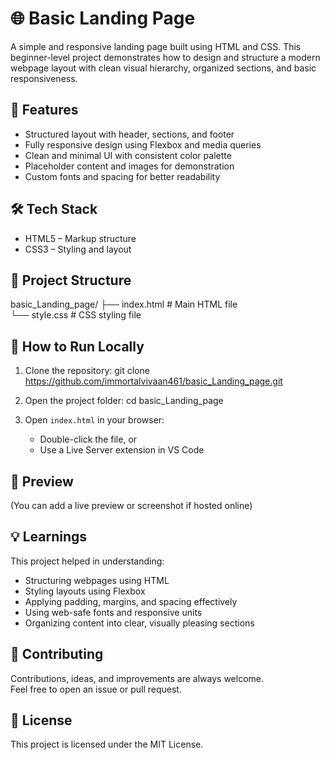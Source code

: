 # 🌐 Basic Landing Page

A simple and responsive landing page built using HTML and CSS. This beginner-level project demonstrates how to design and structure a modern webpage layout with clean visual hierarchy, organized sections, and basic responsiveness.

## 🚀 Features

- Structured layout with header, sections, and footer
- Fully responsive design using Flexbox and media queries
- Clean and minimal UI with consistent color palette
- Placeholder content and images for demonstration
- Custom fonts and spacing for better readability

## 🛠️ Tech Stack

- HTML5 – Markup structure
- CSS3 – Styling and layout

## 📂 Project Structure

basic_Landing_page/
├── index.html       # Main HTML file  
└── style.css        # CSS styling file

## 🔧 How to Run Locally

1. Clone the repository:
   git clone https://github.com/immortalvivaan461/basic_Landing_page.git

2. Open the project folder:
   cd basic_Landing_page

3. Open `index.html` in your browser:
   - Double-click the file, or
   - Use a Live Server extension in VS Code

## 📸 Preview

(You can add a live preview or screenshot if hosted online)

## 💡 Learnings

This project helped in understanding:
- Structuring webpages using HTML
- Styling layouts using Flexbox
- Applying padding, margins, and spacing effectively
- Using web-safe fonts and responsive units
- Organizing content into clear, visually pleasing sections

## 🤝 Contributing

Contributions, ideas, and improvements are always welcome.  
Feel free to open an issue or pull request.

## 📜 License

This project is licensed under the MIT License.
